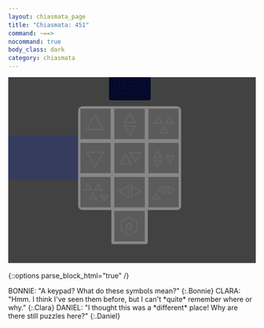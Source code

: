 ```yaml
---
layout: chiasmata_page
title: "Chiasmata: 451"
command: ~==>
nocommand: true
body_class: dark
category: chiasmata
---
```


![451](/chiasmata/images/narrative/449.png)

{::options parse_block_html="true" /}
<div class="dialogue">
BONNIE: "A keypad? What do these symbols mean?" 
{:.Bonnie}
CLARA: "Hmm. I think I've seen them before, but I can't *quite* remember where or why." 
{:.Clara}
DANIEL: "I thought this was a *different* place! Why are there still puzzles here?" 
{:.Daniel}
</div>